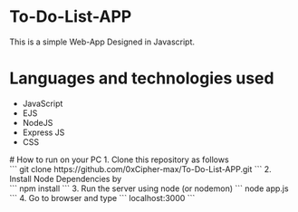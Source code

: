 # To-Do-List-APP
This is a simple Web-App Designed in Javascript.
# Languages and technologies used
<ul>
  <li>JavaScript</li>
  <li>EJS</li>
  <li>NodeJS</li>
  <li>Express JS</li>
  <li> CSS </li>
</ul>
# How to run on your PC
1. Clone this repository as follows<br>
```
git clone https://github.com/0xCipher-max/To-Do-List-APP.git
```
2. Install Node Dependencies by <br>
```
npm install
```
3. Run the server using node (or nodemon)
```
node app.js
```
4. Go to browser and type
```
localhost:3000
```
<br>
